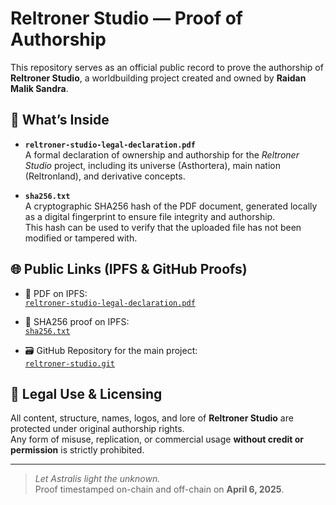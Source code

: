 # Reltroner Studio — Proof of Authorship

This repository serves as an official public record to prove the authorship of **Reltroner Studio**, a worldbuilding project created and owned by **Raidan Malik Sandra**.

## 📜 What’s Inside

- **`reltroner-studio-legal-declaration.pdf`**  
  A formal declaration of ownership and authorship for the *Reltroner Studio* project, including its universe (Asthortera), main nation (Reltronland), and derivative concepts.

- **`sha256.txt`**  
  A cryptographic SHA256 hash of the PDF document, generated locally as a digital fingerprint to ensure file integrity and authorship.  
  This hash can be used to verify that the uploaded file has not been modified or tampered with.

## 🌐 Public Links (IPFS & GitHub Proofs)

- 📄 PDF on IPFS:  
  [`reltroner-studio-legal-declaration.pdf`](https://bafybeib3wnhcrc4e3lg2f7wdiew3hrpwumdigsa5ltm3v5ap23l7apszv4.ipfs.w3s.link/reltroner-studio-legal-declaration.pdf)

- 🔐 SHA256 proof on IPFS:  
  [`sha256.txt`](https://bafybeidnlxfs3xac2pf6fggvnqqwe5broy5uiug2cklkshnch74r22axta.ipfs.w3s.link/sha256.txt)

- 🗃️ GitHub Repository for the main project:  
  [`reltroner-studio.git`](https://github.com/Reltroner/reltroner-studio.git)

## 🧾 Legal Use & Licensing

All content, structure, names, logos, and lore of **Reltroner Studio** are protected under original authorship rights.  
Any form of misuse, replication, or commercial usage **without credit or permission** is strictly prohibited.

---

> _Let Astralis light the unknown._  
> Proof timestamped on-chain and off-chain on **April 6, 2025**.
